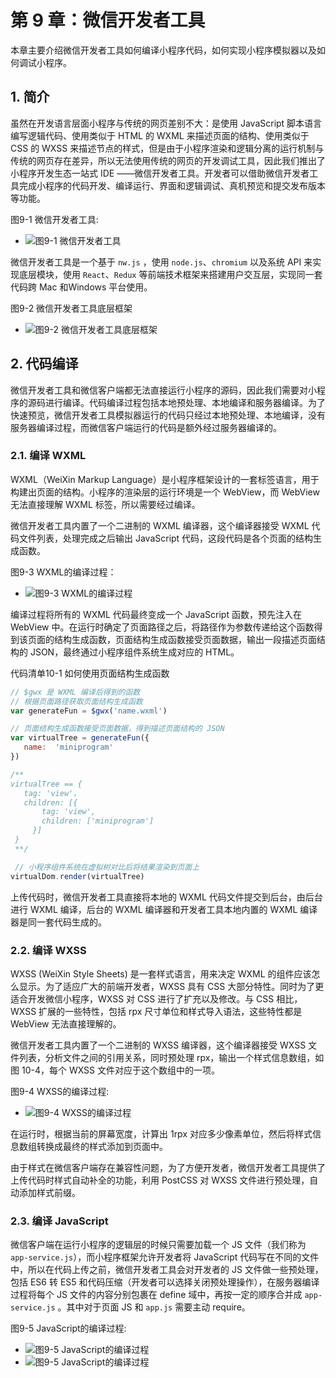 # 第 9 章：微信开发者工具

本章主要介绍微信开发者工具如何编译小程序代码，如何实现小程序模拟器以及如何调试小程序。

## 1. 简介

虽然在开发语言层面小程序与传统的网页差别不大：是使用 JavaScript 脚本语言编写逻辑代码、使用类似于 HTML 的 WXML 来描述页面的结构、使用类似于 CSS 的 WXSS 来描述节点的样式，但是由于小程序渲染和逻辑分离的运行机制与传统的网页存在差异，所以无法使用传统的网页的开发调试工具，因此我们推出了小程序开发生态一站式 IDE ——微信开发者工具。开发者可以借助微信开发者工具完成小程序的代码开发、编译运行、界面和逻辑调试、真机预览和提交发布版本等功能。

图9-1 微信开发者工具:

* ![图9-1 微信开发者工具](./images/9/1.png)

微信开发者工具是一个基于 `nw.js` ，使用 `node.js`、`chromium` 以及系统 API 来实现底层模块，使用 `React`、`Redux` 等前端技术框架来搭建用户交互层，实现同一套代码跨 Mac 和Windows 平台使用。

图9-2 微信开发者工具底层框架

* ![图9-2 微信开发者工具底层框架](./images/9/2.png)

## 2. 代码编译

微信开发者工具和微信客户端都无法直接运行小程序的源码，因此我们需要对小程序的源码进行编译。代码编译过程包括本地预处理、本地编译和服务器编译。为了快速预览，微信开发者工具模拟器运行的代码只经过本地预处理、本地编译，没有服务器编译过程，而微信客户端运行的代码是额外经过服务器编译的。

### 2.1. 编译 WXML

WXML（WeiXin Markup Language）是小程序框架设计的一套标签语言，用于构建出页面的结构。小程序的渲染层的运行环境是一个 WebView，而 WebView 无法直接理解 WXML 标签，所以需要经过编译。

微信开发者工具内置了一个二进制的 WXML 编译器，这个编译器接受 WXML 代码文件列表，处理完成之后输出 JavaScript 代码，这段代码是各个页面的结构生成函数。

图9-3 WXML的编译过程：

* ![图9-3 WXML的编译过程](./images/9/3.png)

编译过程将所有的 WXML 代码最终变成一个 JavaScript 函数，预先注入在 WebView 中。在运行时确定了页面路径之后，将路径作为参数传递给这个函数得到该页面的结构生成函数，页面结构生成函数接受页面数据，输出一段描述页面结构的 JSON，最终通过小程序组件系统生成对应的 HTML。

代码清单10-1 如何使用页面结构生成函数

```javascript
// $gwx 是 WXML 编译后得到的函数
// 根据页面路径获取页面结构生成函数
var generateFun = $gwx('name.wxml')

// 页面结构生成函数接受页面数据，得到描述页面结构的 JSON
var virtualTree = generateFun({
   name:  'miniprogram'
})

/**
virtualTree == {
   tag: 'view'，
   children: [{
       tag: 'view',
       children: ['miniprogram']
     }]
 }
 **/

 // 小程序组件系统在虚拟树对比后将结果渲染到页面上
virtualDom.render(virtualTree)
```

上传代码时，微信开发者工具直接将本地的 WXML 代码文件提交到后台，由后台进行 WXML 编译，后台的 WXML 编译器和开发者工具本地内置的 WXML 编译器是同一套代码生成的。

### 2.2. 编译 WXSS

WXSS (WeiXin Style Sheets) 是一套样式语言，用来决定 WXML 的组件应该怎么显示。为了适应广大的前端开发者，WXSS 具有 CSS 大部分特性。同时为了更适合开发微信小程序，WXSS 对 CSS 进行了扩充以及修改。与 CSS 相比，WXSS 扩展的一些特性，包括 rpx 尺寸单位和样式导入语法，这些特性都是 WebView 无法直接理解的。

微信开发者工具内置了一个二进制的 WXSS 编译器，这个编译器接受 WXSS 文件列表，分析文件之间的引用关系，同时预处理 rpx，输出一个样式信息数组，如图 10-4，每个 WXSS 文件对应于这个数组中的一项。

图9-4 WXSS的编译过程:

* ![图9-4 WXSS的编译过程](./images/9/4.png)

在运行时，根据当前的屏幕宽度，计算出 1rpx 对应多少像素单位，然后将样式信息数组转换成最终的样式添加到页面中。

由于样式在微信客户端存在兼容性问题，为了方便开发者，微信开发者工具提供了上传代码时样式自动补全的功能，利用 PostCSS 对 WXSS 文件进行预处理，自动添加样式前缀。

### 2.3. 编译 JavaScript

微信客户端在运行小程序的逻辑层的时候只需要加载一个 JS 文件（我们称为 `app-service.js`），而小程序框架允许开发者将 JavaScript 代码写在不同的文件中，所以在代码上传之前，微信开发者工具会对开发者的 JS 文件做一些预处理，包括 ES6 转 ES5 和代码压缩（开发者可以选择关闭预处理操作），在服务器编译过程将每个 JS 文件的内容分别包裹在 define 域中，再按一定的顺序合并成 `app-service.js` 。其中对于页面 JS 和 `app.js` 需要主动 require。

图9-5 JavaScript的编译过程:

* ![图9-5 JavaScript的编译过程](./images/9/5.png)
* ![图9-5 JavaScript的编译过程](./images/9/6.png)
